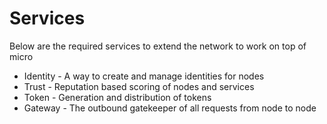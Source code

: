 # Services

Below are the required services to extend the network to work on top of micro

- Identity - A way to create and manage identities for nodes
- Trust - Reputation based scoring of nodes and services
- Token - Generation and distribution of tokens
- Gateway - The outbound gatekeeper of all requests from node to node
